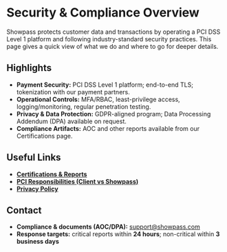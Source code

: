 # Security & Compliance Overview

Showpass protects customer data and transactions by operating a PCI DSS Level 1 platform and following industry-standard security practices. This page gives a quick view of what we do and where to go for deeper details.

## Highlights
- **Payment Security:** PCI DSS Level 1 platform; end-to-end TLS; tokenization with our payment partners.
- **Operational Controls:** MFA/RBAC, least-privilege access, logging/monitoring, regular penetration testing.
- **Privacy & Data Protection:** GDPR-aligned program; Data Processing Addendum (DPA) available on request.
- **Compliance Artifacts:** AOC and other reports available from our Certifications page.

## Useful Links
- [**Certifications & Reports**](/security/03-certifications)  
- [**PCI Responsibilities (Client vs Showpass)**](/security/02-pci-compliance)  
- [**Privacy Policy**](https://www.showpass.com/sell/privacy-policy)

## Contact
- **Compliance & documents (AOC/DPA):** support@showpass.com  
- **Response targets:** critical reports within **24 hours**; non-critical within **3 business days**
